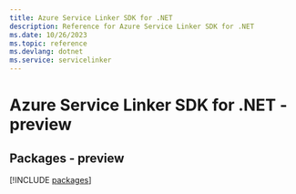 ```yaml
---
title: Azure Service Linker SDK for .NET
description: Reference for Azure Service Linker SDK for .NET
ms.date: 10/26/2023
ms.topic: reference
ms.devlang: dotnet
ms.service: servicelinker
---
```

# Azure Service Linker SDK for .NET - preview
## Packages - preview
[!INCLUDE [packages](service-linker-index.md)]